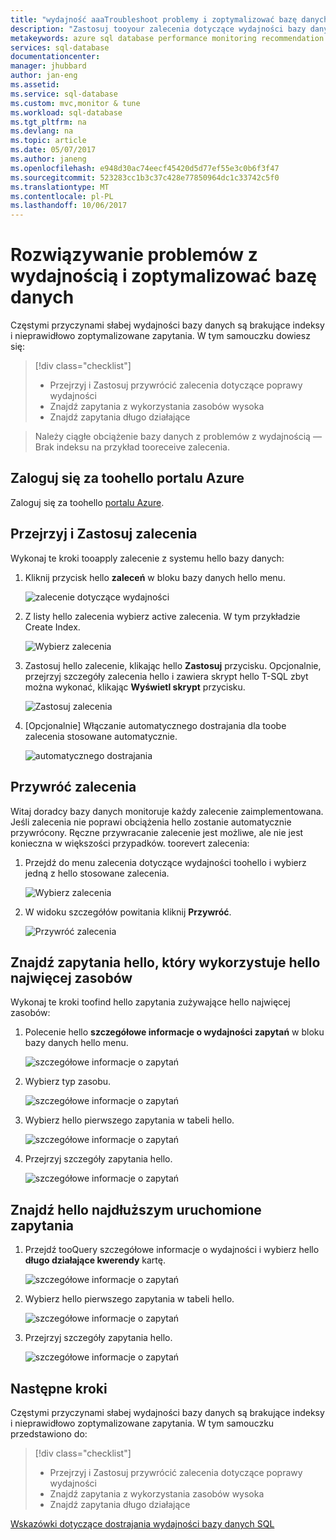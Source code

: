 ```yaml
---
title: "wydajność aaaTroubleshoot problemy i zoptymalizować bazę danych | Dokumentacja firmy Microsoft"
description: "Zastosuj tooyour zalecenia dotyczące wydajności bazy danych SQL, a także czyść jak wgląd w toogain hello wydajność kwerend hello uruchamiania bazy danych"
metakeywords: azure sql database performance monitoring recommendation
services: sql-database
documentationcenter: 
manager: jhubbard
author: jan-eng
ms.assetid: 
ms.service: sql-database
ms.custom: mvc,monitor & tune
ms.workload: sql-database
ms.tgt_pltfrm: na
ms.devlang: na
ms.topic: article
ms.date: 05/07/2017
ms.author: janeng
ms.openlocfilehash: e948d30ac74eecf45420d5d77ef55e3c0b6f3f47
ms.sourcegitcommit: 523283cc1b3c37c428e77850964dc1c33742c5f0
ms.translationtype: MT
ms.contentlocale: pl-PL
ms.lasthandoff: 10/06/2017
---
```

# <a name="troubleshoot-performance-issues-and-optimize-your-database"></a>Rozwiązywanie problemów z wydajnością i zoptymalizować bazę danych

Częstymi przyczynami słabej wydajności bazy danych są brakujące indeksy i nieprawidłowo zoptymalizowane zapytania. W tym samouczku dowiesz się:
> [!div class="checklist"]
> * Przejrzyj i Zastosuj przywrócić zalecenia dotyczące poprawy wydajności
> * Znajdź zapytania z wykorzystania zasobów wysoka
> * Znajdź zapytania długo działające

> Należy ciągłe obciążenie bazy danych z problemów z wydajnością — Brak indeksu na przykład tooreceive zalecenia.
>

## <a name="log-in-toohello-azure-portal"></a>Zaloguj się za toohello portalu Azure

Zaloguj się za toohello [portalu Azure](https://portal.azure.com/).

## <a name="review-and-apply-a-recommendation"></a>Przejrzyj i Zastosuj zalecenia

Wykonaj te kroki tooapply zalecenie z systemu hello bazy danych:

1. Kliknij przycisk hello **zaleceń** w bloku bazy danych hello menu.

    ![zalecenie dotyczące wydajności](./media/sql-database-performance-tutorial/perf_recommendations.png)

2. Z listy hello zalecenia wybierz active zalecenia. W tym przykładzie Create Index.

    ![Wybierz zalecenia](./media/sql-database-performance-tutorial/create_index.png)

3. Zastosuj hello zalecenie, klikając hello **Zastosuj** przycisku. Opcjonalnie, przejrzyj szczegóły zalecenia hello i zawiera skrypt hello T-SQL zbyt można wykonać, klikając **Wyświetl skrypt** przycisku.

    ![Zastosuj zalecenia](./media/sql-database-performance-tutorial/apply.png)

4. [Opcjonalnie] Włączanie automatycznego dostrajania dla toobe zalecenia stosowane automatycznie.

    ![automatycznego dostrajania](./media/sql-database-performance-tutorial/auto_tuning.png)

## <a name="revert-a-recommendation"></a>Przywróć zalecenia

Witaj doradcy bazy danych monitoruje każdy zalecenie zaimplementowana. Jeśli zalecenia nie poprawi obciążenia hello zostanie automatycznie przywrócony. Ręczne przywracanie zalecenie jest możliwe, ale nie jest konieczna w większości przypadków. toorevert zalecenia:

1. Przejdź do menu zalecenia dotyczące wydajności toohello i wybierz jedną z hello stosowane zalecenia.

    ![Wybierz zalecenia](./media/sql-database-performance-tutorial/select.png)

2. W widoku szczegółów powitania kliknij **Przywróć**.

    ![Przywróć zalecenia](./media/sql-database-performance-tutorial/revert.png)

## <a name="find-hello-query-that-consumes-hello-most-resources"></a>Znajdź zapytania hello, który wykorzystuje hello najwięcej zasobów

Wykonaj te kroki toofind hello zapytania zużywające hello najwięcej zasobów:

1. Polecenie hello **szczegółowe informacje o wydajności zapytań** w bloku bazy danych hello menu.

    ![szczegółowe informacje o zapytań](./media/sql-database-performance-tutorial/query_perf_insights.png)

2. Wybierz typ zasobu.

    ![szczegółowe informacje o zapytań](./media/sql-database-performance-tutorial/select_resource_type.png)

3. Wybierz hello pierwszego zapytania w tabeli hello.

    ![szczegółowe informacje o zapytań](./media/sql-database-performance-tutorial/select_query.png)

4. Przejrzyj szczegóły zapytania hello.

    ![szczegółowe informacje o zapytań](./media/sql-database-performance-tutorial/query_details.png)

## <a name="find-hello-longest-running-query"></a>Znajdź hello najdłuższym uruchomione zapytania

1. Przejdź tooQuery szczegółowe informacje o wydajności i wybierz hello **długo działające kwerendy** kartę.

    ![szczegółowe informacje o zapytań](./media/sql-database-performance-tutorial/long_running.png)

3. Wybierz hello pierwszego zapytania w tabeli hello.

    ![szczegółowe informacje o zapytań](./media/sql-database-performance-tutorial/select_first_query.png)

4. Przejrzyj szczegóły zapytania hello.

    ![szczegółowe informacje o zapytań](./media/sql-database-performance-tutorial/review_query_details.png)



## <a name="next-steps"></a>Następne kroki 
Częstymi przyczynami słabej wydajności bazy danych są brakujące indeksy i nieprawidłowo zoptymalizowane zapytania. W tym samouczku przedstawiono do:
> [!div class="checklist"]
> * Przejrzyj i Zastosuj przywrócić zalecenia dotyczące poprawy wydajności
> * Znajdź zapytania z wykorzystania zasobów wysoka
> * Znajdź zapytania długo działające

[Wskazówki dotyczące dostrajania wydajności bazy danych SQL](https://docs.microsoft.com/azure/sql-database/sql-database-troubleshoot-performance)
